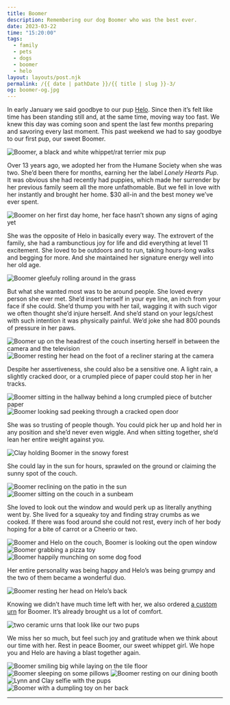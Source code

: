 ```yaml
---
title: Boomer
description: Remembering our dog Boomer who was the best ever.
date: 2023-03-22
time: "15:20:00"
tags: 
  - family
  - pets
  - dogs
  - boomer
  - helo
layout: layouts/post.njk
permalink: /{{ date | pathDate }}/{{ title | slug }}-3/
og: boomer-og.jpg
---
```


In early January we said goodbye to our pup [Helo](/2023/01/03/helo-3/). Since then it’s felt like time has been standing still and, at the same time, moving way too fast. We knew this day was coming soon and spent the last few months preparing and savoring every last moment. This past weekend we had to say goodbye to our first pup, our sweet Boomer.

![Boomer, a black and white whippet/rat terrier mix pup](/img/boomer12.jpg)

Over 13 years ago, we adopted her from the Humane Society when she was two. She’d been there for months, earning her the label _Lonely Hearts Pup_. It was obvious she had recently had puppies, which made her surrender by her previous family seem all the more unfathomable. But we fell in love with her instantly and brought her home. $30 all-in and the best money we’ve ever spent.

![Boomer on her first day home, her face hasn’t shown any signs of aging yet](/img/boomer01.jpg)

She was the opposite of Helo in basically every way. The extrovert of the family, she had a rambunctious joy for life and did everything at level 11 excitement. She loved to be outdoors and to run, taking hours-long walks and begging for more. And she maintained her signature energy well into her old age.


![Boomer gleefuly rolling around in the grass](/img/boomer21.jpg)

But what she wanted most was to be around people. She loved every person she ever met. She’d insert herself in your eye line, an inch from your face if she could. She’d thump you with her tail, wagging it with such vigor we often thought she’d injure herself. And she’d stand on your legs/chest with such intention it was physically painful. We’d joke she had 800 pounds of pressure in her paws.

<p>
  <img src="/img/boomer17.jpg" class="img-left" alt="Boomer up on the headrest of the couch inserting herself in between the camera and the television" />
  <img src="/img/boomer19.jpg" alt="Boomer resting her head on the foot of a recliner staring at the camera" />
</p>

Despite her assertiveness, she could also be a sensitive one. A light rain, a slightly cracked door, or a crumpled piece of paper could stop her in her tracks.

<p>
  <img src="/img/boomer09.jpg" class="img-left" alt="Boomer sitting in the hallway behind a long crumpled piece of butcher paper" />
  <img src="/img/boomer11.jpg" alt="Boomer looking sad peeking through a cracked open door" />
</p>

She was so trusting of people though. You could pick her up and hold her in any position and she’d never even wiggle. And when sitting together, she’d lean her entire weight against you.

![Clay holding Boomer in the snowy forest](/img/boomer15.jpg)

She could lay in the sun for hours, sprawled on the ground or claiming the sunny spot of the couch.

<p>
  <img src="/img/boomer14.jpg" alt="Boomer reclining on the patio in the sun" loading="lazy" />
  <img src="/img/boomer04.jpg" alt="Boomer sitting on the couch in a sunbeam" loading="lazy" />
</p>

She loved to look out the window and would perk up as literally anything went by. She lived for a squeaky toy and finding stray crumbs as we cooked. If there was food around she could not rest, every inch of her body hoping for a bite of carrot or a Cheerio or two.

<p>
  <img src="/img/boomer13.jpg" alt="Boomer and Helo on the couch, Boomer is looking out the open window" loading="lazy" />
  <img src="/img/boomer06.jpg" alt="Boomer grabbing a pizza toy" loading="lazy" />
  <img src="/img/boomer05.jpg" alt="Boomer happily munching on some dog food" loading="lazy" />
</p>

Her entire personality was being happy and Helo’s was being grumpy and the two of them became a wonderful duo.

![Boomer resting her head on Helo’s back](/img/boomer02.jpg)

Knowing we didn’t have much time left with her, we also ordered [a custom urn](/2023/02/23/an-urn-for-helo/) for Boomer. It’s already brought us a lot of comfort.

![two ceramic urns that look like our two pups](/img/boomer20.jpg)

We miss her so much, but feel such joy and gratitude when we think about our time with her. Rest in peace Boomer, our sweet whippet girl. We hope you and Helo are having a blast together again.

<p>
  <img src="/img/boomer10.jpg" class="img-left" alt="Boomer smiling big while laying on the tile floor" loading="lazy" />
  <img src="/img/boomer22.jpg" alt="Boomer sleeping on some pillows" loading="lazy" />
  <img src="/img/boomer18.jpg" class="img-left" alt="Boomer resting on our dining booth" loading="lazy" />
  <img src="/img/boomer16.jpg" alt="Lynn and Clay selfie with the pups" loading="lazy" />
  <img src="/img/boomer08.jpg" alt="Boomer with a dumpling toy on her back" loading="lazy" />
</p>

---
